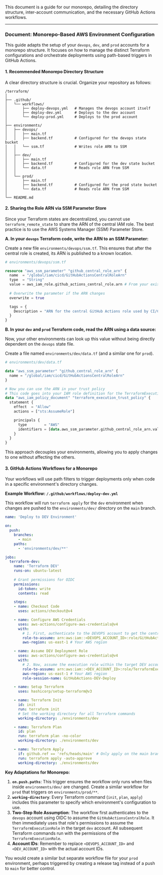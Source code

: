 This document is a guide for our monorepo, detailing the directory structure, inter-account communication, and the necessary GitHub Actions workflows.

-----

### **Document: Monorepo-Based AWS Environment Configuration**

This guide adapts the setup of your `devops`, `dev`, and `prod` accounts for a monorepo structure. It focuses on how to manage the distinct Terraform configurations and orchestrate deployments using path-based triggers in GitHub Actions.

#### **1. Recommended Monorepo Directory Structure**

A clear directory structure is crucial. Organize your repository as follows:

```
/terraform/
│
├── .github/
│   └── workflows/
│       ├── deploy-devops.yml   # Manages the devops account itself
│       ├── deploy-dev.yml      # Deploys to the dev account
│       └── deploy-prod.yml     # Deploys to the prod account
│
├── environments/
│   ├── devops/
│   │   ├── main.tf
│   │   ├── backend.tf          # Configured for the devops state bucket
│   │   └── ssm.tf              # Writes role ARN to SSM
│   │
│   ├── dev/
│   │   ├── main.tf
│   │   ├── backend.tf          # Configured for the dev state bucket
│   │   └── data.tf             # Reads role ARN from SSM
│   │
│   └── prod/
│       ├── main.tf
│       ├── backend.tf          # Configured for the prod state bucket
│       └── data.tf             # Reads role ARN from SSM
│
└── README.md
```

#### **2. Sharing the Role ARN via SSM Parameter Store**

Since your Terraform states are decentralized, you cannot use `terraform_remote_state` to share the ARN of the central IAM role. The best practice is to use the AWS Systems Manager (SSM) Parameter Store.

**A. In your `devops` Terraform code, write the ARN to an SSM Parameter:**

Create a new file `environments/devops/ssm.tf`. This ensures that after the central role is created, its ARN is published to a known location.

```terraform
# environments/devops/ssm.tf

resource "aws_ssm_parameter" "github_central_role_arn" {
  name  = "/global/iam/cicd/GitHubActionsCentralRoleArn"
  type  = "String"
  value = aws_iam_role.github_actions_central_role.arn # From your existing iam.tf
  
  # Overwrite the parameter if the ARN changes
  overwrite = true

  tags = {
    Description = "ARN for the central GitHub Actions role used by CI/CD"
  }
}
```

**B. In your `dev` and `prod` Terraform code, read the ARN using a data source:**

Now, your other environments can look up this value without being directly dependent on the `devops` state file.

Create a file named `environments/dev/data.tf` (and a similar one for `prod`).

```terraform
# environments/dev/data.tf

data "aws_ssm_parameter" "github_central_role_arn" {
  name = "/global/iam/cicd/GitHubActionsCentralRoleArn"
}

# Now you can use the ARN in your trust policy
# This code goes into your IAM role definition for the TerraformExecutionRole
data "aws_iam_policy_document" "terraform_execution_trust_policy" {
  statement {
    effect  = "Allow"
    actions = ["sts:AssumeRole"]

    principals {
      type        = "AWS"
      identifiers = [data.aws_ssm_parameter.github_central_role_arn.value]
    }
  }
}
```

This approach decouples your environments, allowing you to apply changes to one without affecting the others.

#### **3. GitHub Actions Workflows for a Monorepo**

Your workflows will use path filters to trigger deployments only when code in a specific environment's directory changes.

**Example Workflow: `/.github/workflows/deploy-dev.yml`**

This workflow will run `terraform apply` for the `dev` environment when changes are pushed to the `environments/dev/` directory on the `main` branch.

```yaml
name: 'Deploy to DEV Environment'

on:
  push:
    branches:
      - main
    paths:
      - 'environments/dev/**'

jobs:
  terraform-dev:
    name: 'Terraform DEV'
    runs-on: ubuntu-latest
    
    # Grant permissions for OIDC
    permissions:
      id-token: write
      contents: read

    steps:
    - name: Checkout Code
      uses: actions/checkout@v4

    - name: Configure AWS Credentials
      uses: aws-actions/configure-aws-credentials@v4
      with:
        # 1. First, authenticate to the DEVOPS account to get the central role
        role-to-assume: arn:aws:iam::<DEVOPS_ACCOUNT_ID>:role/GitHubActionsCentralRole
        aws-region: us-east-1 # Your AWS region

    - name: Assume DEV Deployment Role
      uses: aws-actions/configure-aws-credentials@v4
      with:
        # 2. Now, assume the execution role within the target DEV account
        role-to-assume: arn:aws:iam::<DEV_ACCOUNT_ID>:role/TerraformExecutionRole
        aws-region: us-east-1 # Your AWS region
        role-session-name: GitHubActions-DEV-Deploy

    - name: Setup Terraform
      uses: hashicorp/setup-terraform@v3

    - name: Terraform Init
      id: init
      run: terraform init
      # Set the working directory for all Terraform commands
      working-directory: ./environments/dev

    - name: Terraform Plan
      id: plan
      run: terraform plan -no-color
      working-directory: ./environments/dev

    - name: Terraform Apply
      if: github.ref == 'refs/heads/main' # Only apply on the main branch
      run: terraform apply -auto-approve
      working-directory: ./environments/dev
```

**Key Adaptations for Monorepo:**

1.  **`on.push.paths`**: This trigger ensures the workflow only runs when files inside `environments/dev/` are changed. Create a similar workflow for `prod` that triggers on `environments/prod/**`.
2.  **`working-directory`**: Every Terraform command (`init`, `plan`, `apply`) includes this parameter to specify which environment's configuration to use.
3.  **Two-Step Role Assumption**: The workflow first authenticates to the `devops` account using OIDC to assume the `GitHubActionsCentralRole`. It then immediately uses that role's permissions to assume the `TerraformExecutionRole` in the target `dev` account. All subsequent Terraform commands run with the permissions of the `TerraformExecutionRole`.
4.  **Account IDs**: Remember to replace `<DEVOPS_ACCOUNT_ID>` and `<DEV_ACCOUNT_ID>` with the actual account IDs.

You would create a similar but separate workflow file for your `prod` environment, perhaps triggered by creating a release tag instead of a push to `main` for better control.